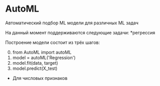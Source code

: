 # AutoML
Автоматический подбор ML модели для различных ML задач

На данный момент поддерживаются следующие задачи: *регрессия

Построение модели состоит из трёх шагов:

0) from AutoML import autoML
1) model = autoML('Regression')
2) model.fit(data, target)
3) model.predict(X_test)

* Для числовых признаков

